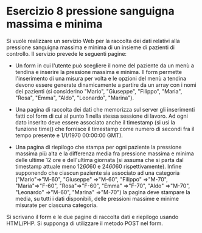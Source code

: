 # Esercizio 8 pressione sanguigna massima e minima

Si vuole realizzare un servizio Web per la raccolta dei dati relativi alla pressione sanguigna massima e minima di un insieme di pazienti di controllo. Il servizio prevede le seguenti pagine:

* Un form in cui l'utente può scegliere il nome del paziente da un menù a tendina e inserire la pressione massima e minima. Il form permette l'inserimento di una misura per volta e le opzioni del menù a tendina devono essere generate dinamicamente a partire da un array con i nomi dei pazienti (si considerino "Mario", "Giuseppe", "Filippo", "Maria", "Rosa", "Emma", "Aldo", "Leonardo", "Marina").
    
* Una pagina di raccolta dei dati che memorizza sul server gli inserimenti fatti col form di cui al punto 1 nella stessa sessione di lavoro. Ad ogni dato inserito deve essere associato anche il timestamp (si usi la funzione time() che fornisce il timestamp come numero di secondi fra il tempo presente e 1/1/1970 00:00:00 GMT).
    
* Una pagina di riepilogo che stampa per ogni paziente la pressione massima più alta e la differenza media fra pressione massima e minima delle ultime 12 ore e dell'ultima giornata (si assuma che si parta dal timestamp attuale meno 12*60*60 e 24*60*60 rispettivamente). Infine supponendo che ciascun paziente sia associato ad una categoria ("Mario"=>"M-60", "Giuseppe" =>"M-60", "Filippo" =>"M-70", "Maria"=>"F-60", "Rosa"=>"F-60", "Emma" =>"F-70", "Aldo" =>"M-70", "Leonardo" =>"M-60", "Marina" =>"M-70") la pagina deve stampare la media, su tutti i dati disponibili, delle pressioni massime e minime misurate per ciascuna categoria.

Si scrivano il form e le due pagine di raccolta dati e riepilogo usando HTML/PHP. Si supponga di utilizzare il metodo POST nel form.
